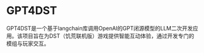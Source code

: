 # GPT4DST

GPT4DST是一个基于langchain库调用OpenAI的GPT闭源模型的LLM二次开发应用。该项目旨在为DST（饥荒联机版）游戏提供智能互动体验，通过开发专门的模组与玩家交互。
